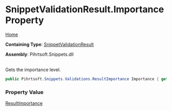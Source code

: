 # SnippetValidationResult\.Importance Property

[Home](../../../../../README.md)

**Containing Type**: [SnippetValidationResult](../README.md)

**Assembly**: Pihrtsoft\.Snippets\.dll

\
Gets the importance level\.

```csharp
public Pihrtsoft.Snippets.Validations.ResultImportance Importance { get; }
```

### Property Value

[ResultImportance](../../ResultImportance/README.md)


